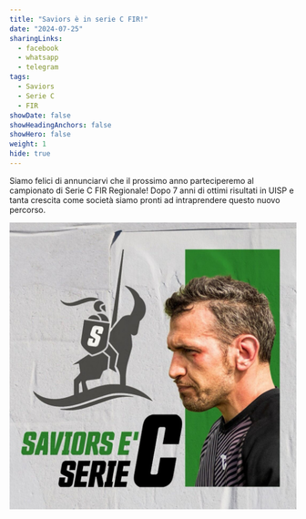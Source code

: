 ```yaml
---
title: "Saviors è in serie C FIR!"
date: "2024-07-25"
sharingLinks:
  - facebook
  - whatsapp
  - telegram
tags:
  - Saviors
  - Serie C
  - FIR
showDate: false
showHeadingAnchors: false
showHero: false
weight: 1
hide: true
---
```


Siamo felici di annunciarvi che il prossimo anno parteciperemo al campionato di Serie C FIR Regionale!
Dopo 7 anni di ottimi risultati in UISP e tanta crescita come società siamo pronti ad intraprendere questo nuovo percorso.

![](./featured.jpg)
